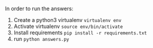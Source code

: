 In order to run the answers:

1. Create a python3 virtualenv `virtualenv env`
2. Activate virtualenv `source env/bin/activate`
3. Install requirements `pip install -r requirements.txt`
4. run `python answers.py`
